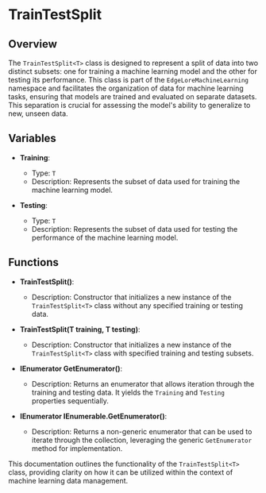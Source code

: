 # TrainTestSplit<T>

## Overview
The `TrainTestSplit<T>` class is designed to represent a split of data into two distinct subsets: one for training a machine learning model and the other for testing its performance. This class is part of the `EdgeLoreMachineLearning` namespace and facilitates the organization of data for machine learning tasks, ensuring that models are trained and evaluated on separate datasets. This separation is crucial for assessing the model's ability to generalize to new, unseen data.

## Variables

- **Training**: 
  - Type: `T`
  - Description: Represents the subset of data used for training the machine learning model.

- **Testing**: 
  - Type: `T`
  - Description: Represents the subset of data used for testing the performance of the machine learning model.

## Functions

- **TrainTestSplit()**: 
  - Description: Constructor that initializes a new instance of the `TrainTestSplit<T>` class without any specified training or testing data.

- **TrainTestSplit(T training, T testing)**: 
  - Description: Constructor that initializes a new instance of the `TrainTestSplit<T>` class with specified training and testing subsets.

- **IEnumerator<T> GetEnumerator()**: 
  - Description: Returns an enumerator that allows iteration through the training and testing data. It yields the `Training` and `Testing` properties sequentially.

- **IEnumerator IEnumerable.GetEnumerator()**: 
  - Description: Returns a non-generic enumerator that can be used to iterate through the collection, leveraging the generic `GetEnumerator` method for implementation. 

This documentation outlines the functionality of the `TrainTestSplit<T>` class, providing clarity on how it can be utilized within the context of machine learning data management.